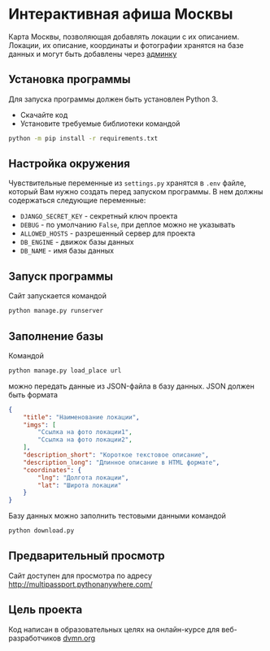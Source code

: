 # Интерактивная афиша Москвы

Карта Москвы, позволяющая добавлять локации с их описанием. Локации, их описание, координаты и фотографии хранятся на базе данных и могут быть добавлены через [админку](http://127.0.0.1:8000/admin)

## Установка программы

Для запуска программы должен быть установлен Python 3.

* Скачайте код
* Установите требуемые библиотеки командой

```bash
python -m pip install -r requirements.txt

```

## Настройка окружения

Чувствительные переменные из `settings.py` хранятся в `.env` файле, который Вам нужно создать перед запуском программы. В нем должны содержаться следующие переменные:

* `DJANGO_SECRET_KEY` - секретный ключ проекта
* `DEBUG` - по умолчанию `False`, при деплое можно не указывать
* `ALLOWED_HOSTS` - разрешенный сервер для проекта
* `DB_ENGINE` - движок базы данных
* `DB_NAME` - имя базы данных

## Запуск программы

Сайт запускается командой

```bash
python manage.py runserver

```

## Заполнение базы

Командой

```bash
python manage.py load_place url

```

можно передать данные из JSON-файла в базу данных. JSON должен быть формата

```json
{
    "title": "Наименование локации",
    "imgs": [
    	"Ссылка на фото локации1",
    	"Ссылка на фото локации2",
    ],
    "description_short": "Короткое текстовое описание",
    "description_long": "Длинное описание в HTML формате",
    "coordinates": {
        "lng": "Долгота локации",
        "lat": "Широта локации"
    }
}
```

Базу данных можно заполнить тестовыми данными командой

```bash
python download.py

```

## Предварительный просмотр

Сайт доступен для просмотра по адресу http://multipassport.pythonanywhere.com/

## Цель проекта

Код написан в образовательных целях на онлайн-курсе для веб-разработчиков [dvmn.org](https://dvmn.org)